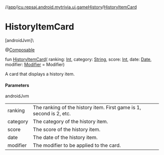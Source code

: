 //[app](../../index.md)/[icu.repsaj.android.mytrivia.ui.gameHistory](index.md)/[HistoryItemCard](-history-item-card.md)

# HistoryItemCard

[androidJvm]\

@[Composable](https://developer.android.com/reference/kotlin/androidx/compose/runtime/Composable.html)

fun [HistoryItemCard](-history-item-card.md)(
ranking: [Int](https://kotlinlang.org/api/latest/jvm/stdlib/kotlin/-int/index.html),
category: [String](https://kotlinlang.org/api/latest/jvm/stdlib/kotlin/-string/index.html),
score: [Int](https://kotlinlang.org/api/latest/jvm/stdlib/kotlin/-int/index.html),
date: [Date](https://developer.android.com/reference/kotlin/java/util/Date.html),
modifier: [Modifier](https://developer.android.com/reference/kotlin/androidx/compose/ui/Modifier.html) =
Modifier)

A card that displays a history item.

#### Parameters

androidJvm

|          |                                                                     |
|----------|---------------------------------------------------------------------|
| ranking  | The ranking of the history item. First game is 1, second is 2, etc. |
| category | The category of the history item.                                   |
| score    | The score of the history item.                                      |
| date     | The date of the history item.                                       |
| modifier | The modifier to be applied to the card.                             |
